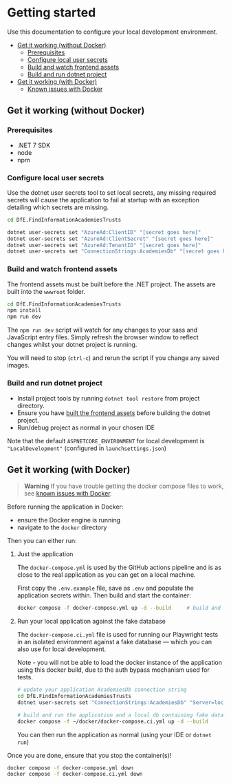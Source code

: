 # Getting started

Use this documentation to configure your local development environment.

- [Get it working (without Docker)](#get-it-working-without-docker)
  - [Prerequisites](#prerequisites)
  - [Configure local user secrets](#configure-local-user-secrets)
  - [Build and watch frontend assets](#build-and-watch-frontend-assets)
  - [Build and run dotnet project](#build-and-run-dotnet-project)
- [Get it working (with Docker)](#get-it-working-with-docker)
  - [Known issues with Docker](./docker-issues.md)

## Get it working (without Docker)

### Prerequisites

- .NET 7 SDK
- node
- npm

### Configure local user secrets

Use the dotnet user secrets tool to set local secrets, any missing required secrets will cause the application to fail at startup with an exception detailing which secrets are missing.

```bash
cd DfE.FindInformationAcademiesTrusts

dotnet user-secrets set "AzureAd:ClientID" "[secret goes here]"
dotnet user-secrets set "AzureAd:ClientSecret" "[secret goes here]"
dotnet user-secrets set "AzureAd:TenantID" "[secret goes here]"
dotnet user-secrets set "ConnectionStrings:AcademiesDb" "[secret goes here]"
```

### Build and watch frontend assets

The frontend assets must be built before the .NET project. The assets are built into the `wwwroot` folder.

```bash
cd DfE.FindInformationAcademiesTrusts
npm install
npm run dev
```

The `npm run dev` script will watch for any changes to your sass and JavaScript entry files. Simply refresh the browser window to reflect changes whilst your dotnet project is running.

You will need to stop (`ctrl-c`) and rerun the script if you change any saved images.

### Build and run dotnet project

- Install project tools by running `dotnet tool restore` from project directory.
- Ensure you have [built the frontend assets](#build-and-watch-frontend-assets) before building the dotnet project.
- Run/debug project as normal in your chosen IDE

Note that the default `ASPNETCORE_ENVIRONMENT` for local development is `"LocalDevelopment"` (configured in `launchsettings.json`)

## Get it working (with Docker)

> **Warning**
> If you have trouble getting the docker compose files to work, see [known issues with Docker](./docker-issues.md).

Before running the application in Docker:

- ensure the Docker engine is running
- navigate to the `docker` directory

Then you can either run:

1. Just the application

    The `docker-compose.yml` is used by the GitHub actions pipeline and is as close to the real application as you can get on a local machine.

    First copy the `.env.example` file, save as `.env` and populate the application secrets within. Then build and start the container:

    ```bash
    docker compose -f docker-compose.yml up -d --build     # build and run the application alone
    ```

1. Run your local application against the fake database

    The `docker-compose.ci.yml` file is used for running our Playwright tests in an isolated environment against a fake database — which you can also use for local development.

    Note - you will not be able to load the docker instance of the application using this docker build, due to the auth bypass mechanism used for tests.

    ```bash
    # update your application AcademiesDb connection string
    cd DfE.FindInformationAcademiesTrusts
    dotnet user-secrets set "ConnectionStrings:AcademiesDb" "Server=localhost;User Id=sa;Password=mySuperStrong_pa55word!!!;TrustServerCertificate=true"
    
    # build and run the application and a local db containing fake data -> most useful for tests
    docker compose -f ~/docker/docker-compose.ci.yml up -d --build  
    ```

    You can then run the application as normal (using your IDE or `dotnet run`)

Once you are done, ensure that you stop the container(s)!

```bash
docker compose -f docker-compose.yml down
docker compose -f docker-compose.ci.yml down
```
